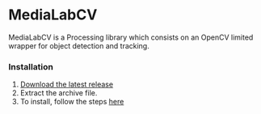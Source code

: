 # MediaLabCV
MediaLabCV is a Processing library which consists on an OpenCV limited wrapper for object detection and tracking.

### Installation

1. [Download the latest release](https://github.com/GuzmanBermejo/MediaLabCV/releases)
2. Extract the archive file.
3. To install, follow the steps [here](https://github.com/processing/processing/wiki/How-to-Install-a-Contributed-Library)
